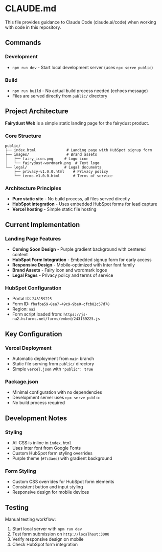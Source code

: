 # CLAUDE.md

This file provides guidance to Claude Code (claude.ai/code) when working with code in this repository.

## Commands

### Development
- `npm run dev` - Start local development server (uses `npx serve public`)

### Build
- `npm run build` - No actual build process needed (echoes message)
- Files are served directly from `public/` directory

## Project Architecture

**Fairydust Web** is a simple static landing page for the fairydust product.

### Core Structure
```
public/
├── index.html              # Landing page with HubSpot signup form
├── images/                 # Brand assets
│   ├── fairy_icon.png     # Logo icon
│   └── fairydust-wordmark.png  # Text logo
└── legal/                 # Legal documents
    ├── privacy-v1.0.0.html    # Privacy policy
    └── terms-v1.0.0.html      # Terms of service
```

### Architecture Principles
- **Pure static site** - No build process, all files served directly
- **HubSpot integration** - Uses embedded HubSpot forms for lead capture
- **Vercel hosting** - Simple static file hosting

## Current Implementation

### Landing Page Features
- **Coming Soon Design** - Purple gradient background with centered content
- **HubSpot Form Integration** - Embedded signup form for early access
- **Responsive Design** - Mobile-optimized with Inter font family
- **Brand Assets** - Fairy icon and wordmark logos
- **Legal Pages** - Privacy policy and terms of service

### HubSpot Configuration
- Portal ID: `243159225`
- Form ID: `fbafba59-8ea7-49c9-9be0-cfcb82c57d78`
- Region: `na2`
- Form script loaded from: `https://js-na2.hsforms.net/forms/embed/243159225.js`

## Key Configuration

### Vercel Deployment
- Automatic deployment from `main` branch
- Static file serving from `public/` directory
- Simple `vercel.json` with `"public": true`

### Package.json
- Minimal configuration with no dependencies
- Development server uses `npx serve public`
- No build process required

## Development Notes

### Styling
- All CSS is inline in `index.html`
- Uses Inter font from Google Fonts
- Custom HubSpot form styling overrides
- Purple theme (`#7c3aed`) with gradient background

### Form Styling
- Custom CSS overrides for HubSpot form elements
- Consistent button and input styling
- Responsive design for mobile devices

## Testing

Manual testing workflow:
1. Start local server with `npm run dev`
2. Test form submission on `http://localhost:3000`
3. Verify responsive design on mobile
4. Check HubSpot form integration